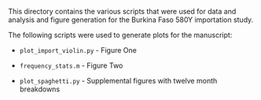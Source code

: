This directory contains the various scripts that were used for data and analysis and figure generation for the Burkina Faso 580Y importation study.

The following scripts were used to generate plots for the manuscript:

- `plot_import_violin.py` - Figure One
- `frequency_stats.m` - Figure Two

- `plot_spaghetti.py` - Supplemental figures with twelve month breakdowns
